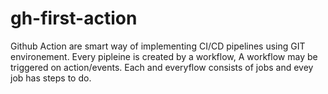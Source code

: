 # gh-first-action
Github Action are smart way of implementing CI/CD pipelines using GIT environement.
Every pipleine is created by a workflow, A workflow may be triggered on action/events.
Each and everyflow consists of jobs and evey job has steps to do.


